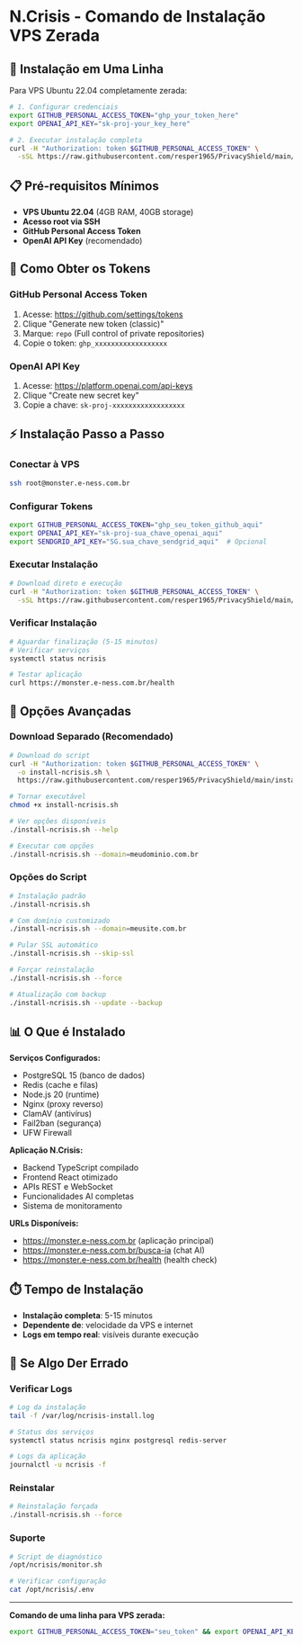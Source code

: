 # N.Crisis - Comando de Instalação VPS Zerada

## 🚀 Instalação em Uma Linha

Para VPS Ubuntu 22.04 completamente zerada:

```bash
# 1. Configurar credenciais
export GITHUB_PERSONAL_ACCESS_TOKEN="ghp_your_token_here"
export OPENAI_API_KEY="sk-proj-your_key_here"

# 2. Executar instalação completa
curl -H "Authorization: token $GITHUB_PERSONAL_ACCESS_TOKEN" \
  -sSL https://raw.githubusercontent.com/resper1965/PrivacyShield/main/install-ncrisis.sh | bash
```

## 📋 Pré-requisitos Mínimos

- **VPS Ubuntu 22.04** (4GB RAM, 40GB storage)
- **Acesso root via SSH**
- **GitHub Personal Access Token**
- **OpenAI API Key** (recomendado)

## 🔑 Como Obter os Tokens

### GitHub Personal Access Token

1. Acesse: https://github.com/settings/tokens
2. Clique "Generate new token (classic)"
3. Marque: `repo` (Full control of private repositories)
4. Copie o token: `ghp_xxxxxxxxxxxxxxxxxx`

### OpenAI API Key

1. Acesse: https://platform.openai.com/api-keys
2. Clique "Create new secret key"
3. Copie a chave: `sk-proj-xxxxxxxxxxxxxxxxxx`

## ⚡ Instalação Passo a Passo

### Conectar à VPS

```bash
ssh root@monster.e-ness.com.br
```

### Configurar Tokens

```bash
export GITHUB_PERSONAL_ACCESS_TOKEN="ghp_seu_token_github_aqui"
export OPENAI_API_KEY="sk-proj-sua_chave_openai_aqui"
export SENDGRID_API_KEY="SG.sua_chave_sendgrid_aqui"  # Opcional
```

### Executar Instalação

```bash
# Download direto e execução
curl -H "Authorization: token $GITHUB_PERSONAL_ACCESS_TOKEN" \
  -sSL https://raw.githubusercontent.com/resper1965/PrivacyShield/main/install-ncrisis.sh | bash
```

### Verificar Instalação

```bash
# Aguardar finalização (5-15 minutos)
# Verificar serviços
systemctl status ncrisis

# Testar aplicação
curl https://monster.e-ness.com.br/health
```

## 🔧 Opções Avançadas

### Download Separado (Recomendado)

```bash
# Download do script
curl -H "Authorization: token $GITHUB_PERSONAL_ACCESS_TOKEN" \
  -o install-ncrisis.sh \
  https://raw.githubusercontent.com/resper1965/PrivacyShield/main/install-ncrisis.sh

# Tornar executável
chmod +x install-ncrisis.sh

# Ver opções disponíveis
./install-ncrisis.sh --help

# Executar com opções
./install-ncrisis.sh --domain=meudominio.com.br
```

### Opções do Script

```bash
# Instalação padrão
./install-ncrisis.sh

# Com domínio customizado
./install-ncrisis.sh --domain=meusite.com.br

# Pular SSL automático
./install-ncrisis.sh --skip-ssl

# Forçar reinstalação
./install-ncrisis.sh --force

# Atualização com backup
./install-ncrisis.sh --update --backup
```

## 📊 O Que é Instalado

**Serviços Configurados:**
- PostgreSQL 15 (banco de dados)
- Redis (cache e filas)
- Node.js 20 (runtime)
- Nginx (proxy reverso)
- ClamAV (antivírus)
- Fail2ban (segurança)
- UFW Firewall

**Aplicação N.Crisis:**
- Backend TypeScript compilado
- Frontend React otimizado
- APIs REST e WebSocket
- Funcionalidades AI completas
- Sistema de monitoramento

**URLs Disponíveis:**
- https://monster.e-ness.com.br (aplicação principal)
- https://monster.e-ness.com.br/busca-ia (chat AI)
- https://monster.e-ness.com.br/health (health check)

## ⏱️ Tempo de Instalação

- **Instalação completa**: 5-15 minutos
- **Dependente de**: velocidade da VPS e internet
- **Logs em tempo real**: visíveis durante execução

## 🚨 Se Algo Der Errado

### Verificar Logs

```bash
# Log da instalação
tail -f /var/log/ncrisis-install.log

# Status dos serviços
systemctl status ncrisis nginx postgresql redis-server

# Logs da aplicação
journalctl -u ncrisis -f
```

### Reinstalar

```bash
# Reinstalação forçada
./install-ncrisis.sh --force
```

### Suporte

```bash
# Script de diagnóstico
/opt/ncrisis/monitor.sh

# Verificar configuração
cat /opt/ncrisis/.env
```

---

**Comando de uma linha para VPS zerada:**

```bash
export GITHUB_PERSONAL_ACCESS_TOKEN="seu_token" && export OPENAI_API_KEY="sua_chave" && curl -H "Authorization: token $GITHUB_PERSONAL_ACCESS_TOKEN" -sSL https://raw.githubusercontent.com/resper1965/PrivacyShield/main/install-ncrisis.sh | bash
```